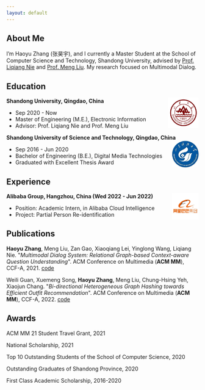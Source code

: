 ```yaml
---
layout: default
---
```

## About Me

I’m Haoyu Zhang (张昊宇), and I currently a Master Student at the School of Computer Science and Technology, Shandong University, advised by [Prof. Liqiang Nie](https://liqiangnie.github.io/) and [Prof. Meng Liu](https://mengliu1991.github.io/). My research focused on Multimodal Dialog.

## Education

<div align="left">
        <strong> Shandong University, Qingdao, China</strong>
          <a target="_blank" rel="external">
            <img border="0" src="sdu_logo.jpg" align="right" width="80" height="80">
          </a> 
        <ul>
        <li> Sep 2020 - Now </li>
        <li>
          Master of Engineering (M.E.), Electronic Information</li>
        <li>
          Advisor: Prof. Liqiang Nie and Prof. Meng Liu</li>
      </ul>      
      </div>
      
<div align="left">
        <strong> Shandong University of Science and Technology, Qingdao, China</strong>
          <a target="_blank" rel="external">
            <img border="0" src="sdust_logo.jpg" align="right" width="70" height="70">
          </a> 
        <ul>
        <li>
          Sep 2016 - Jun 2020</li>
        <li>
          Bachelor of Engineering (B.E.), Digital Media Technologies</li>
        <li>
          Graduated with Excellent Thesis Award</li>
      </ul>      
      </div>

## Experience
     
<div align="left">
        <strong> Alibaba Group, Hangzhou, China  (Wed 2022 - Jun 2022) </strong>
          <a target="_blank" rel="external">
            <img border="0" src="alibaba_white.jpg" align="right" width="70">
          </a> 
        <ul>
        <li>
          Position: Academic Intern, in Alibaba Cloud Intelligence </li>
        <li>
          Project: Partial Person Re-identification  </li>
      </ul>      
      </div>
      
## Publications

**Haoyu Zhang**, Meng Liu, Zan Gao, Xiaoqiang Lei, Yinglong Wang, Liqiang Nie. "_Multimodal Dialog System: Relational Graph-based Context-aware Question Understanding_". ACM Conference on Multimedia (**ACM MM**), CCF-A, 2021. [code](https://acmmmtreasure.wixsite.com/treasure)

Weili Guan, Xuemeng Song, **Haoyu Zhang**, Meng Liu, Chung-Hsing Yeh, Xiaojun Chang. "_Bi-directional Heterogeneous Graph Hashing towards Efficient Outfit Recommendation_". ACM Conference on Multimedia (**ACM MM**), CCF-A, 2022. [code](https://outfitrec.wixsite.com/bihgh)

## Awards

ACM MM 21 Student Travel Grant, 2021

National Scholarship, 2021

Top 10 Outstanding Students of the School of Computer Science, 2020

Outstanding Graduates of Shandong Province, 2020

First Class Academic Scholarship, 2016-2020
